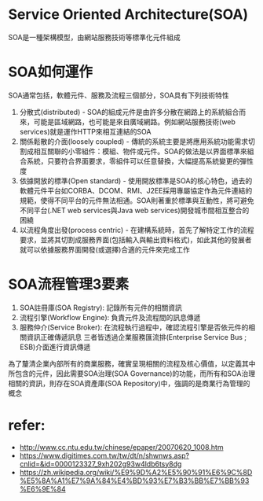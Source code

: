 # Service Oriented Architecture(SOA)
SOA是一種架構模型，由網站服務技術等標準化元件組成

# SOA如何運作
SOA通常包括，軟體元件、服務及流程三個部分，SOA具有下列技術特性
1. 分散式(distributed) - SOA的組成元件是由許多分散在網路上的系統組合而來，可能是區域網路，也可能是來自廣域網路。例如網站服務技術(web services)就是運作HTTP來相互連結的SOA
2. 關係鬆散的介面(loosely coupled) - 傳統的系統主要是將應用系統功能需求切割成相互關聯的小零組件：模組、物件或元件。SOA的做法是以界面標準來組合系統，只要符合界面要求，零組件可以任意替換，大幅提高系統變更的彈性度
3. 依據開放的標準(Open standard) - 使用開放標準是SOA的核心特色，過去的軟體元件平台如CORBA、DCOM、RMI、J2EE採用專屬協定作為元件連結的規範，使得不同平台的元件無法相通。SOA則著重於標準與互動性，將可避免不同平台(.NET web services與Java web services)開發城市間相互整合的困繞
4. 以流程角度出發(process centric) - 在建構系統時，首先了解特定工作的流程要求，並將其切割成服務界面(包括輸入與輸出資料格式)，如此其他的發展者就可以依據服務界面開發(或選擇)合適的元件來完成工作


# SOA流程管理3要素
1. SOA註冊庫(SOA Registry): 記錄所有元件的相關資訊
2. 流程引擎(Workflow Engine): 負責元件及流程間的訊息傳遞
3. 服務仲介(Service Broker): 在流程執行過程中，確認流程引擎是否依元件的相關資訊正確傳遞訊息
三者皆透過企業服務匯流排(Enterprise Service Bus ; ESB)介面進行資訊傳遞

為了釐清企業內部所有的商業服務，確實呈現相關的流程及核心價值，以定義其中所包含的元件，因此需要SOA治理(SOA Governance)的功能，而所有和SOA治理相關的資訊，則存在SOA資產庫(SOA Repository)中，強調的是商業行為管理的概念

# refer:
- http://www.cc.ntu.edu.tw/chinese/epaper/20070620_1008.htm
- https://www.digitimes.com.tw/tw/dt/n/shwnws.asp?cnlid=&id=0000123327_9xh202g93w4ldb6tsy8dg
- https://zh.wikipedia.org/wiki/%E9%9D%A2%E5%90%91%E6%9C%8D%E5%8A%A1%E7%9A%84%E4%BD%93%E7%B3%BB%E7%BB%93%E6%9E%84